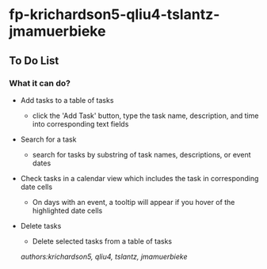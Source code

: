 # fp-krichardson5-qliu4-tslantz-jmamuerbieke
## To Do List
### What it can do?
* Add tasks to a table of tasks
  * click the 'Add Task' button, type the task name, description, and time into corresponding text fields
* Search for a task 
  * search for tasks by substring of task names, descriptions, or event dates 
* Check tasks in a calendar view which includes the task in corresponding date cells
  * On days with an event, a tooltip will appear if you hover of the highlighted date cells
* Delete tasks
  * Delete selected tasks from a table of tasks
  
  *authors:krichardson5, qliu4, tslantz, jmamuerbieke*
